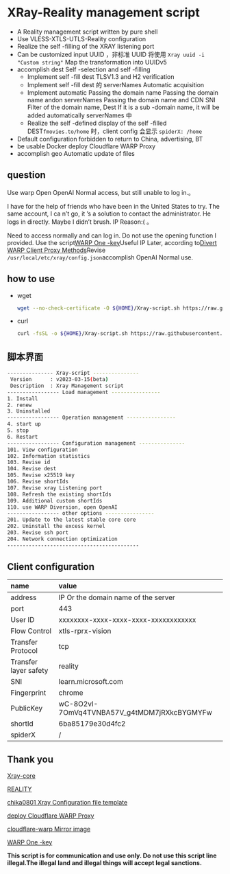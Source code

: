 # XRay-Reality management script

- A Reality management script written by pure shell
- Use VLESS-XTLS-UTLS-Reality configuration
- Realize the self -filling of the XRAY listening port
- Can be customized input UUID ，非标准 UUID 将使用 `Xray uuid -i "Custom string"` Map the transformation into UUIDv5
- accomplish dest Self -selection and self -filling
  - Implement self -fill dest TLSV1.3 and H2 verification
  - Implement self -fill dest 的 serverNames Automatic acquisition
  - Implement automatic Passing the domain name Passing the domain name andon serverNames Passing the domain name and CDN SNI Filter of the domain name, Dest If it is a sub -domain name, it will be added automatically serverNames 中
  - Realize the self -defined display of the self -filled DEST`fmovies.to/home` 时，client config 会显示 `spiderX: /home`
- Default configuration forbidden to return to China, advertising, BT
- be usable Docker deploy Cloudflare WARP Proxy
- accomplish geo Automatic update of files

## question

Use warp Open OpenAI Normal access, but still unable to log in.。

I have for the help of friends who have been in the United States to try. The same account, I ca n’t go, it ’s a solution to contact the administrator. He logs in directly. Maybe I didn’t brush. IP Reason:( 。

Need to access normally and can log in. Do not use the opening function I provided. Use the script[WARP One -key][fscarmen]Useful IP Later, according to[Divert WARP Client Proxy Methods][fscarmen-warpproxy]Revise `/usr/local/etc/xray/config.json`accomplish OpenAI Normal use.

## how to use

- wget

  ```sh
  wget --no-check-certificate -O ${HOME}/Xray-script.sh https://raw.githubusercontent.com/zxcvos/Xray-script/main/reality.sh && bash ${HOME}/Xray-script.sh
  ```

- curl

  ```sh
  curl -fsSL -o ${HOME}/Xray-script.sh https://raw.githubusercontent.com/zxcvos/Xray-script/main/reality.sh && bash ${HOME}/Xray-script.sh
  ```

## 脚本界面

```sh
--------------- Xray-script ---------------
 Version      : v2023-03-15(beta)
 Description  : Xray Management script
----------------- Load management ----------------
1. Install
2. renew
3. Uninstalled
----------------- Operation management ----------------
4. start up
5. stop
6. Restart
----------------- Configuration management ---------------
101. View configuration
102. Information statistics
103. Revise id
104. Revise dest
105. Revise x25519 key
106. Revise shortIds
107. Revise xray Listening port
108. Refresh the existing shortIds
109. Additional custom shortIds
110. use WARP Diversion, open OpenAI
----------------- other options ----------------
201. Update to the latest stable core core
202. Uninstall the excess kernel
203. Revise ssh port
204. Network connection optimization
-------------------------------------------
```

## Client configuration

| name                  | value                                       |
| :-------------------- | :------------------------------------------ |
| address               | IP Or the domain name of the server         |
| port                  | 443                                         |
| User ID               | xxxxxxxx-xxxx-xxxx-xxxx-xxxxxxxxxxxx        |
| Flow Control          | xtls-rprx-vision                            |
| Transfer Protocol     | tcp                                         |
| Transfer layer safety | reality                                     |
| SNI                   | learn.microsoft.com                         |
| Fingerprint           | chrome                                      |
| PublicKey             | wC-8O2vI-7OmVq4TVNBA57V_g4tMDM7jRXkcBYGMYFw |
| shortId               | 6ba85179e30d4fc2                            |
| spiderX               | /                                           |

## Thank you

[Xray-core][Xray-core]

[REALITY][REALITY]

[chika0801 Xray Configuration file template][chika0801-Xray-examples]

[deploy Cloudflare WARP Proxy][haoel]

[cloudflare-warp Mirror image][e7h4n]

[WARP One -key][fscarmen]

**This script is for communication and use only. Do not use this script line illegal.The illegal land and illegal things will accept legal sanctions.**

[Xray-core]: https://github.com/XTLS/Xray-core "THE NEXT FUTURE"
[REALITY]: https://github.com/XTLS/REALITY "THE NEXT FUTURE"
[chika0801-Xray-examples]: https://github.com/chika0801/Xray-examples "chika0801 Xray 配置文件模板"
[haoel]: https://github.com/haoel/haoel.github.io#943-docker-%E4%BB%A3%E7%90%86 "使用 Docker 快速部署 Cloudflare WARP Proxy"
[e7h4n]: https://github.com/e7h4n/cloudflare-warp "cloudflare-warp 镜像"
[fscarmen]: https://github.com/fscarmen/warp "WARP 一键脚本"
[fscarmen-warpproxy]: https://github.com/fscarmen/warp/blob/main/README.md#Netflix-%E5%88%86%E6%B5%81%E5%88%B0-WARP-Client-ProxyWireProxy-%E7%9A%84%E6%96%B9%E6%B3%95 "Netflix 分流到 WARP Client Proxy、WireProxy 的方法"
